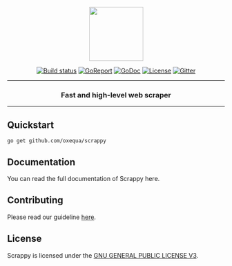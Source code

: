 <p align="center">
  <img src="https://i.imgur.com/4in0G6H.png" width="125px">
</p>
<p align="center">
  <a href="https://travis-ci.org/oxequa/scrappy"><img src="https://img.shields.io/travis/oxequa/scrappy.svg?style=flat-square" alt="Build status"></a>
  <a href="https://goreportcard.com/report/github.com/oxequa/scrappy"><img src="https://goreportcard.com/badge/github.com/oxequa/scrappy?style=flat-square" alt="GoReport"></a>
  <a href="http://godoc.org/github.com/oxequa/scrappy"><img src="http://img.shields.io/badge/go-documentation-blue.svg?style=flat-square" alt="GoDoc"></a>
  <a href="https://raw.githubusercontent.com/oxequa/scrappy/master/LICENSE"><img src="https://img.shields.io/aur/license/yaourt.svg?style=flat-square" alt="License"></a>
  <a href="https://gitter.im/oxequa/scrappy?utm_source=badge&utm_medium=badge&utm_campaign=pr-badge&utm_content=badge"><img src="https://img.shields.io/gitter/room/oxequa/scrappy.svg?style=flat-square" alt="Gitter"></a>
</p>
<hr>
<h3 align="center">Fast and high-level web scraper</h3>
<hr>

## Quickstart

```
go get github.com/oxequa/scrappy
```

## Documentation

You can read the full documentation of Scrappy here.

## Contributing

Please read our guideline [here](CONTRIBUTING.md).

## License

Scrappy is licensed under the [GNU GENERAL PUBLIC LICENSE V3](LICENSE).
